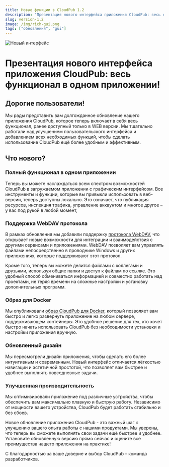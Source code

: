 ```yaml
---
title: Новые функции в CloudPub 1.2
description: "Презентация нового интерфейса приложения CloudPub: весь функционал в одном приложении!"
slug: version-1.2
image: /img/rich-gui.png
tags: ["обновления", "gui"]
---
```


![Новый интерфейс](/img/rich-gui.png)

# Презентация нового интерфейса приложения CloudPub: весь функционал в одном приложении!

## Дорогие пользователи!

Мы рады представить вам долгожданное обновление нашего приложения CloudPub, которое теперь включает в себя весь функционал, ранее доступный только в WEB версии. Мы тщательно работали над улучшением пользовательского интерфейса и добавлением всех необходимых функций, чтобы сделать использование CloudPub ещё более удобным и эффективным.

<!-- truncate -->

## Что нового?

### Полный функционал в одном приложении

Теперь вы можете наслаждаться всем спектром возможностей CloudPub в загружаемом приложении c графическим интерфейсом. Все инструменты и функции, которые вы привыкли использовать в веб-версии, теперь доступны локально. Это означает, что публикация ресурсов, инспекция трафика, управление аккаунтом и многое другое – у вас под рукой в любой момент,

### Поддержка WebDAV протокола

В рамках обновления мы добавили поддержку [протокола WebDAV](/docs/webdav), что открывает новые возможности для интеграции и взаимодействия с другими сервисами и приложениями. WebDAV позволяет вам управлять файлами непосредственно в проводнике Windows и других приложениях, которые поддерживают этот протокол.

Кроме того, теперь вы можете делится файлами с коллегами и друзьями, используя общие папки и доступ к файлам по ссылке. Это удобный способ обмениваться информацией и совместно работать над проектами, не теряя времени на сложные настройки и установку дополнительных программ.

### Образ для Docker

Мы опубликовали [образ CloudPub для Docker](/docs/docker), который позволяет вам быстро и легко развернуть приложение на любом сервере, поддерживающем контейнеры. Это удобное решение для тех, кто хочет быстро начать использовать CloudPub без необходимости установки и настройки приложения вручную.

### Обновленный дизайн

Мы пересмотрели дизайн приложения, чтобы сделать его более интуитивным и современным. Новый интерфейс отличается лёгкостью навигации и эстетичной простотой, что позволяет вам быстрее и удобнее выполнять повседневные задачи.

### Улучшенная производительность

Мы оптимизировали приложение под различные устройства, чтобы обеспечить вам максимально плавную и быструю работу. Независимо от мощности вашего устройства, CloudPub будет работать стабильно и без сбоев.

Новое обновление приложения CloudPub - это важный шаг к улучшению вашего опыта работы с нашими продуктами. Мы уверены, что теперь вы сможете выполнять свои задачи ещё быстрее и удобнее. Установите обновленную версию прямо сейчас и оцените все преимущества нашего приложения на практике!

С благодарностью за ваше доверие и выбор CloudPub – команда разработчиков.
